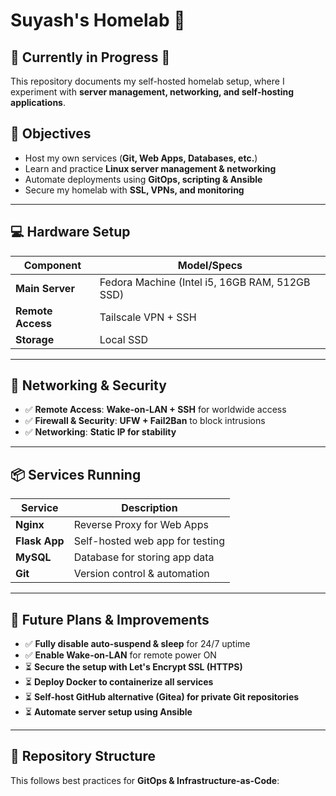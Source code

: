 # Suyash's Homelab 🚀  

## **🚧 Currently in Progress 🚧**  
This repository documents my self-hosted homelab setup, where I experiment with **server management, networking, and self-hosting applications**.

## **🎯 Objectives**  
- Host my own services (**Git, Web Apps, Databases, etc.**)  
- Learn and practice **Linux server management & networking**  
- Automate deployments using **GitOps, scripting & Ansible**  
- Secure my homelab with **SSL, VPNs, and monitoring**  

---

## **💻 Hardware Setup**  
| Component       | Model/Specs |  
|---------------|------------|  
| **Main Server** | Fedora Machine (Intel i5, 16GB RAM, 512GB SSD) |  
| **Remote Access** | Tailscale VPN + SSH |  
| **Storage** | Local SSD |  

---

## **📡 Networking & Security**  
- ✅ **Remote Access**: **Wake-on-LAN + SSH** for worldwide access  
- ✅ **Firewall & Security**: **UFW + Fail2Ban** to block intrusions  
- ✅ **Networking**: **Static IP for stability**  

---

## **📦 Services Running**  
| Service  | Description |  
|---------|------------|  
| **Nginx** | Reverse Proxy for Web Apps |  
| **Flask App** | Self-hosted web app for testing |  
| **MySQL** | Database for storing app data |  
| **Git** | Version control & automation |  

---

## **🔧 Future Plans & Improvements**  
- ✅ **Fully disable auto-suspend & sleep** for 24/7 uptime  
- ✅ **Enable Wake-on-LAN** for remote power ON  
- ⏳ **Secure the setup with Let's Encrypt SSL (HTTPS)**  
- ⏳ **Deploy Docker to containerize all services**  
- ⏳ **Self-host GitHub alternative (Gitea) for private Git repositories**  
- ⏳ **Automate server setup using Ansible**  

---

## **📌 Repository Structure**
This follows best practices for **GitOps & Infrastructure-as-Code**:


